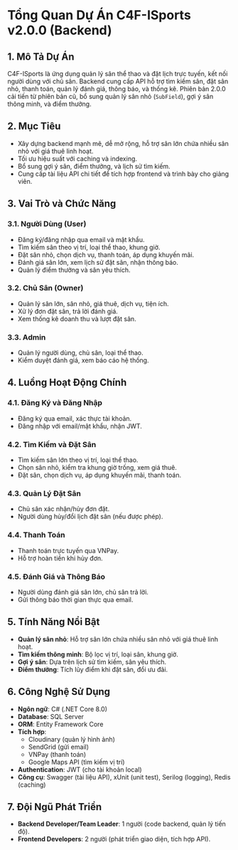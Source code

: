 # Tổng Quan Dự Án C4F-ISports v2.0.0 (Backend)

## 1. Mô Tả Dự Án
C4F-ISports là ứng dụng quản lý sân thể thao và đặt lịch trực tuyến, kết nối người dùng với chủ sân. Backend cung cấp API hỗ trợ tìm kiếm sân, đặt sân nhỏ, thanh toán, quản lý đánh giá, thông báo, và thống kê. Phiên bản 2.0.0 cải tiến từ phiên bản cũ, bổ sung quản lý sân nhỏ (`SubField`), gợi ý sân thông minh, và điểm thưởng.

## 2. Mục Tiêu
- Xây dựng backend mạnh mẽ, dễ mở rộng, hỗ trợ sân lớn chứa nhiều sân nhỏ với giá thuê linh hoạt.
- Tối ưu hiệu suất với caching và indexing.
- Bổ sung gợi ý sân, điểm thưởng, và lịch sử tìm kiếm.
- Cung cấp tài liệu API chi tiết để tích hợp frontend và trình bày cho giảng viên.

## 3. Vai Trò và Chức Năng
### 3.1. Người Dùng (User)
- Đăng ký/đăng nhập qua email và mật khẩu.
- Tìm kiếm sân theo vị trí, loại thể thao, khung giờ.
- Đặt sân nhỏ, chọn dịch vụ, thanh toán, áp dụng khuyến mãi.
- Đánh giá sân lớn, xem lịch sử đặt sân, nhận thông báo.
- Quản lý điểm thưởng và sân yêu thích.

### 3.2. Chủ Sân (Owner)
- Quản lý sân lớn, sân nhỏ, giá thuê, dịch vụ, tiện ích.
- Xử lý đơn đặt sân, trả lời đánh giá.
- Xem thống kê doanh thu và lượt đặt sân.

### 3.3. Admin
- Quản lý người dùng, chủ sân, loại thể thao.
- Kiểm duyệt đánh giá, xem báo cáo hệ thống.

## 4. Luồng Hoạt Động Chính
### 4.1. Đăng Ký và Đăng Nhập
- Đăng ký qua email, xác thực tài khoản.
- Đăng nhập với email/mật khẩu, nhận JWT.

### 4.2. Tìm Kiếm và Đặt Sân
- Tìm kiếm sân lớn theo vị trí, loại thể thao.
- Chọn sân nhỏ, kiểm tra khung giờ trống, xem giá thuê.
- Đặt sân, chọn dịch vụ, áp dụng khuyến mãi, thanh toán.

### 4.3. Quản Lý Đặt Sân
- Chủ sân xác nhận/hủy đơn đặt.
- Người dùng hủy/đổi lịch đặt sân (nếu được phép).

### 4.4. Thanh Toán
- Thanh toán trực tuyến qua VNPay.
- Hỗ trợ hoàn tiền khi hủy đơn.

### 4.5. Đánh Giá và Thông Báo
- Người dùng đánh giá sân lớn, chủ sân trả lời.
- Gửi thông báo thời gian thực qua email.

## 5. Tính Năng Nổi Bật
- **Quản lý sân nhỏ**: Hỗ trợ sân lớn chứa nhiều sân nhỏ với giá thuê linh hoạt.
- **Tìm kiếm thông minh**: Bộ lọc vị trí, loại sân, khung giờ.
- **Gợi ý sân**: Dựa trên lịch sử tìm kiếm, sân yêu thích.
- **Điểm thưởng**: Tích lũy điểm khi đặt sân, đổi ưu đãi.

## 6. Công Nghệ Sử Dụng
- **Ngôn ngữ**: C# (.NET Core 8.0)
- **Database**: SQL Server
- **ORM**: Entity Framework Core
- **Tích hợp**:
  - Cloudinary (quản lý hình ảnh)
  - SendGrid (gửi email)
  - VNPay (thanh toán)
  - Google Maps API (tìm kiếm vị trí)
- **Authentication**: JWT (cho tài khoản local)
- **Công cụ**: Swagger (tài liệu API), xUnit (unit test), Serilog (logging), Redis (caching)

## 7. Đội Ngũ Phát Triển
- **Backend Developer/Team Leader**: 1 người (code backend, quản lý tiến độ).
- **Frontend Developers**: 2 người (phát triển giao diện, tích hợp API).